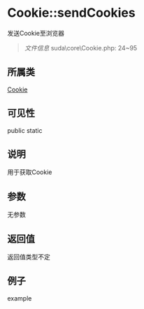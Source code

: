 # Cookie::sendCookies

发送Cookie至浏览器

> *文件信息* suda\core\Cookie.php: 24~95

## 所属类 

[Cookie](../Cookie.md)

## 可见性

 public static

## 说明

用于获取Cookie


## 参数


无参数


## 返回值

返回值类型不定


## 例子

example